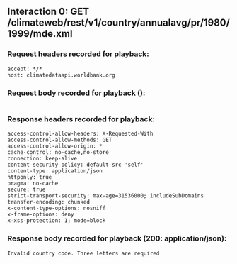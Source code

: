 ## Interaction 0: GET /climateweb/rest/v1/country/annualavg/pr/1980/1999/mde.xml

### Request headers recorded for playback:

```
accept: */*
host: climatedataapi.worldbank.org
```

### Request body recorded for playback ():

```

```

### Response headers recorded for playback:

```
access-control-allow-headers: X-Requested-With
access-control-allow-methods: GET
access-control-allow-origin: *
cache-control: no-cache,no-store
connection: keep-alive
content-security-policy: default-src 'self'
content-type: application/json
httponly: true
pragma: no-cache
secure: true
strict-transport-security: max-age=31536000; includeSubDomains
transfer-encoding: chunked
x-content-type-options: nosniff
x-frame-options: deny
x-xss-protection: 1; mode=block
```

### Response body recorded for playback (200: application/json):

```
Invalid country code. Three letters are required
```


